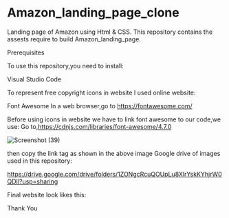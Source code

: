 # Amazon_landing_page_clone
Landing page of Amazon using Html &amp; CSS.
This repository contains the assests require to build Amazon_landing_page.


Prerequisites

To use this repository,you need to install:

Visual Studio Code

 To represent free copyright icons in website I used online website:

 Font Awesome
 In a web browser,go to https://fontawesome.com/

 Before using icons in website we have to link font awesome to our code,we use:
 Go to,https://cdnjs.com/libraries/font-awesome/4.7.0

 ![Screenshot (39)](https://github.com/Namrathak11/Amazon_landing_page_clone/assets/135998029/41fe1e46-b8f8-4623-be0a-9ca2b0090c0b)

 then copy the link tag as shown in the above image
 Google drive of images used in this repository:
 
 https://drive.google.com/drive/folders/1ZONgcRcuQOUpLu8XlrYskKYhjrW0QDIl?usp=sharing

 Final website look likes this:







 Thank You

